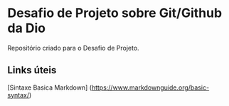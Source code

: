 # Desafio de Projeto sobre Git/Github da Dio
Repositório criado para o Desafio de Projeto.

## Links úteis
[Sintaxe Basica Markdown] (https://www.markdownguide.org/basic-syntax/)  
